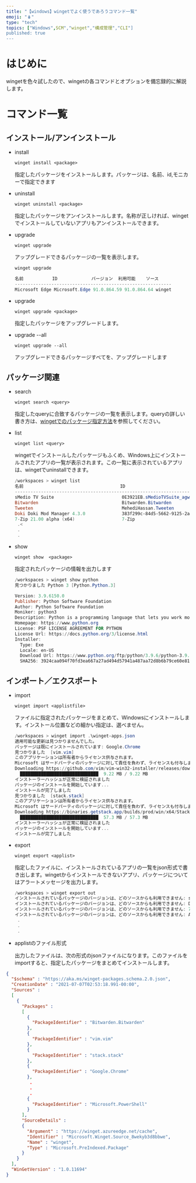 ```yaml
---
title: "【windows】wingetでよく使うであろうコマンド一覧"
emoji: "🪆"
type: "tech" 
topics: ["Windows",SCM","winget","構成管理","CLI"]
published: true
---
```


# はじめに

wingetを色々試したので、wingetの各コマンドとオプションを備忘録的に解説します。

# コマンド一覧

## インストール/アンインストール

- install
  
  `winget install <package>`
  
  
  指定したパッケージをインストールします。パッケージは、名前、id,モニカーで指定できます


- uninstall
  
  `winget uninstall <package>` 
  
  指定したパッケージをアンインストールします。名称が正しければ、wingetでインストールしていないアプリもアンインストールできます。


- upgrade
  
  `winget upgrade` 

  アップグレードできるパッケージの一覧を表示します。
  
  ```powershell
  winget upgrade
  
  名前           ID             バージョン  利用可能    ソース
  ------------------------------------------------------------
  Microsoft Edge Microsoft.Edge 91.0.864.59 91.0.864.64 winget
  
  ```
  
  


- upgrade <package>
   
   `winget upgrade <package>`
   
   
   指定したパッケージをアップグレードします。
   
   
   
- upgrade --all

   `winget upgrade --all`

   アップグレードできるパッケージすべてを、アップグレードします

## パッケージ関連

- search
  
  `winget search <query> `
  
  
  指定したqueryに合致するパッケージの一覧を表示します。queryの詳しい書き方は、[wingetでのパッケージ指定方法](/atsushifx/articles/winget-help-query)を参照してください。


- list
   
   `winget list <query>`
   
   
   wingetでインストールしたパッケージもふくめ、Windows上にインストールされたアプリの一覧が表示されます。この一覧に表示されているアプリは、wingetでuninstallできます。
   
   ``` powershell
   /workspaces > winget list
   名前                                     ID                                        バージョン        利用可能    ソース
   -----------------------------------------------------------------------------------------------------------------------
   sMedio TV Suite                          0E3921EB.sMedioTVSuite_agwrg61xdd7p4      1.1.0.29
   Bitwarden                                Bitwarden.Bitwarden                       1.27.0
   Tweeten                                  MehediHassan.Tweeten                      5.3.0
   Doki Doki Mod Manager 4.3.0              383f299c-84d5-5662-9125-2abaa1144a56      4.3.0
   7-Zip 21.00 alpha (x64)                  7-Zip                                     21.00 alpha
    .<
    .
    .
   
   ```


- show
   
   `winget show  <package>`
   
   
   指定されたパッケージの情報を出力します
   
   ``` powershell
   /workspaces > winget show python
   見つかりました Python 3 [Python.Python.3]
   
   Version: 3.9.6150.0
   Publisher: Python Software Foundation
   Author: Python Software Foundation
   Moniker: python3
   Description: Python is a programming language that lets you work more quickly and integrate your systems more effectively.
   Homepage: https://www.python.org
   License: PSF LICENSE AGREEMENT FOR PYTHON
   License Url: https://docs.python.org/3/license.html
   Installer:
     Type: Exe
     Locale: en-US
     Download Url: https://www.python.org/ftp/python/3.9.6/python-3.9.6-amd64.exe
     SHA256: 3924caa094f70fd3ea667a27ad494d57941a487aa72d8b6b79ce60e81f1e497c
   
   ```
   
   



## インポート／エクスポート

- import
  
  `winget import <applistfile>`

  
  ファイルに指定されたパッケージをまとめて、Windowsにインストールします。インストール位置などの細かい指定は、選べません。
  
  ```powershell
  /workspaces > winget import .\winget-apps.json
  適用可能な更新は見つかりませんでした。
  パッケージは既にインストールされています: Google.Chrome
  見つかりました  [vim.vim]
  このアプリケーションは所有者からライセンス供与されます。
  Microsoft はサードパーティのパッケージに対して責任を負わず、ライセンスも付与しません。
  Downloading https://github.com/vim/vim-win32-installer/releases/download/v8.2.3113/gvim_8.2.3113_x64_signed.exe
    ██████████████████████████████  9.22 MB / 9.22 MB
  インストーラーハッシュが正常に検証されました
  パッケージのインストールを開始しています...
  インストールが完了しました
  見つかりました  [stack.stack]
  このアプリケーションは所有者からライセンス供与されます。
  Microsoft はサードパーティのパッケージに対して責任を負わず、ライセンスも付与しません。
  Downloading https://binaries.getstack.app/builds/prod/win/x64/Stack%20Setup%203.30.4-x64.exe
    ██████████████████████████████  57.3 MB / 57.3 MB
  インストーラーハッシュが正常に検証されました
  パッケージのインストールを開始しています...
  インストールが完了しました
  
  ```


- export
  
  `winget export <applist>`
  
  
  指定したファイルに、インストールされているアプリの一覧をjson形式で書き出します。wingetからインストールできないアプリ、パッケージについてはアラートメッセージを出力します。
  
  ``` powershell
  /workspaces > winget export out
  インストールされているパッケージのバージョンは、どのソースからも利用できません: sMedio TV Suite
  インストールされているパッケージのバージョンは、どのソースからも利用できません: Doki Doki Mod Manager 4.3.0
  インストールされているパッケージのバージョンは、どのソースからも利用できません: 7-Zip 21.00 alpha (x64)
  インストールされているパッケージのバージョンは、どのソースからも利用できません: Adobe Photoshop Express : 画像エディター、調整、フィルター、効果、境界線
   .
   .
   .
  ```


- applistのファイル形式
    
    
    出力したファイルは、次の形式のjsonファイルになります。このファイルをimportすると、指定したパッケージをまとめてインストールします。

``` applist.json
{
  "$schema" : "https://aka.ms/winget-packages.schema.2.0.json",
  "CreationDate" : "2021-07-07T02:53:18.991-00:00",
  "Sources" : 
  [
    {
      "Packages" : 
      [
        {
          "PackageIdentifier" : "Bitwarden.Bitwarden"
        },
        {
          "PackageIdentifier" : "vim.vim"
        },
        {
          "PackageIdentifier" : "stack.stack"
        },
        {
          "PackageIdentifier" : "Google.Chrome"
        },
         .
         .
         .
        {
          "PackageIdentifier" : "Microsoft.PowerShell"
        }
      ],
      "SourceDetails" : 
      {
        "Argument" : "https://winget.azureedge.net/cache",
        "Identifier" : "Microsoft.Winget.Source_8wekyb3d8bbwe",
        "Name" : "winget",
        "Type" : "Microsoft.PreIndexed.Package"
      }
    }
  ],
  "WinGetVersion" : "1.0.11694"
}
```

